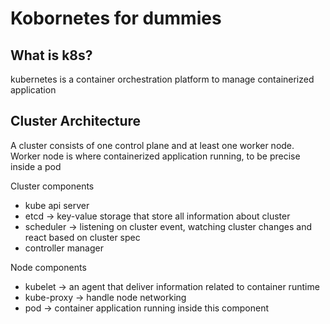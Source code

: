 # Kobornetes for dummies

## What is k8s?

kubernetes is a container orchestration platform to manage containerized application

## Cluster Architecture

A cluster consists of one control plane and at least one worker node.
Worker node is where containerized application running, to be precise inside a pod

Cluster components

- kube api server
- etcd -> key-value storage that store all information about cluster
- scheduler -> listening on cluster event, watching cluster changes and react based on cluster spec
- controller manager

Node components

- kubelet -> an agent that deliver information related to container runtime
- kube-proxy -> handle node networking
- pod -> container application running inside this component
